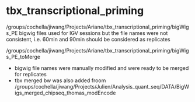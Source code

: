 # tbx_transcriptional_priming

/groups/cochella/jiwang/Projects/Ariane/tbx_transcriptional_priming/bigWigs_PE
 bigwig files used for IGV sessions but the file names were not consistent, i.e. 60min and 90min should be considered as replicates

/groups/cochella/jiwang/Projects/Ariane/tbx_transcriptional_priming/bigWigs_PE_toMerge
- bigwig file names were manually modified and were ready to be merged for replicates
- tbx merged bw was also added froom /groups/cochella/jiwang/Projects/Julien/Analysis_quant_seq/DATA/BigWigs_merged_chipseq_thomas_modEncode

